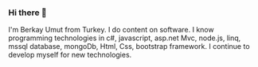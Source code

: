 ### Hi there 👋
I'm Berkay Umut from Turkey. I do content on software. I know programming technologies in c#, javascript, asp.net Mvc, node.js, linq, mssql database, mongoDb, Html, Css, bootstrap framework. I continue to develop myself for new technologies. 
